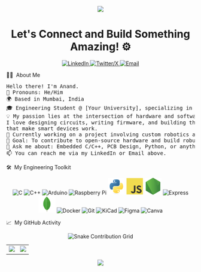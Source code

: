 <!--
Welcome to your new GitHub Profile README!
This template is inspired by modern, clean profile designs and is tailored for a tech & hardware theme.
-->

<!-- 1. HEADER BANNER -->

<!-- This uses 'capsule-render' just like the example, but with a techy color scheme. -->

<p align="center">
<img src="https://www.google.com/search?q=https://capsule-render.vercel.app/api%3Ftype%3Dwaving%26color%3Dgradient%26gradient%3D0:040912,100:0B253A%26text%3DHey!%2520I%27m%2520Anand.%26height%3D300%26section%3Dheader"/>
</p>

<!-- 2. CONNECT WITH ME -->

<h1 align="center">
Let's Connect and Build Something Amazing! ⚙️
</h1>
<p align="center">
<!-- Replace '#' with your actual social media links -->
<a href="https://www.google.com/search?q=https://www.linkedin.com/in/your-linkedin-username/" target="_blank">
<img height="50" src="https://user-images.githubusercontent.com/46517096/166973395-19676cd8-f8ec-4abf-83ff-da8243505b82.png" alt="LinkedIn"/>
</a>
<a href="https://www.google.com/search?q=https://twitter.com/your-twitter-username/" target="_blank">
<!-- Using a generic Twitter icon for a cleaner look -->
<img height="50" src="https://user-images.githubusercontent.com/46517096/166974368-9798f39f-1f46-499c-b14e-81f0a3f83a06.png" alt="Twitter/X"/>
</a>
<a href="mailto:your.email@example.com">
<!-- Using a generic Mail icon -->
<img height="50" src="https://www.google.com/search?q=https://user-images.githubusercontent.com/46517096/166974305-b9a5c895-2460-4880-9931-4b2a33f4a478.png" alt="Email"/>
</a>
</p>

👨‍💻  About Me
<!-- The <pre> tag gives it a nice, code-like feel. Edit the text inside! -->

<pre>
Hello there! I'm Anand.
🔩 Pronouns: He/Him
🌍 Based in Mumbai, India
🎓 Engineering Student @ [Your University], specializing in [Your Branch].
💡 My passion lies at the intersection of hardware and software.
I love designing circuits, writing firmware, and building the backend systems
that make smart devices work.
🔭 Currently working on a project involving custom robotics and machine vision.
🎯 Goal: To contribute to open-source hardware and build robust IoT solutions.
💬 Ask me about: Embedded C/C++, PCB Design, Python, or anything tech!
📫 You can reach me via my LinkedIn or Email above.
</pre>

🛠️  My Engineering Toolkit
<p align="center">
<!-- Hardware & Embedded Systems -->
<img src="https://cdn.jsdelivr.net/gh/devicons/devicon@latest/icons/c/c-original.svg" alt="C" width="45" height="45"/>
<img src="https://cdn.jsdelivr.net/gh/devicons/devicon/icons/cplusplus/cplusplus-original.svg" alt="C++" width="45" height="45"/>
<img src="https://cdn.jsdelivr.net/gh/devicons/devicon@latest/icons/arduino/arduino-original.svg" alt="Arduino" width="45" height="45"/>
<img src="https://www.google.com/search?q=https://cdn.jsdelivr.net/gh/devicons/devicon/icons/raspberrypi/raspberrypi-original.svg" alt="Raspberry Pi" width="45" height="45"/>
<img src="https://raw.githubusercontent.com/devicons/devicon/master/icons/python/python-original.svg" alt="Python" width="45" height="45"/>
<!-- Software & Backend -->
<img src="https://raw.githubusercontent.com/devicons/devicon/master/icons/javascript/javascript-original.svg" alt="JavaScript" width="45" height="45" />
<img src="https://raw.githubusercontent.com/devicons/devicon/master/icons/nodejs/nodejs-original.svg" alt="Node.js" width="45" height="45" />
<img src="https://www.google.com/search?q=https://cdn.jsdelivr.net/gh/devicons/devicon%40latest/icons/express/express-original-wordmark.svg" alt="Express" width="45" height="45"/>
<img src="https://raw.githubusercontent.com/devicons/devicon/master/icons/mongodb/mongodb-original.svg" alt="MongoDB" width="45" height="45" />
<img src="https://cdn.jsdelivr.net/gh/devicons/devicon/icons/docker/docker-original.svg" alt="Docker" width="45" height="45"/>
<img src="https://cdn.jsdelivr.net/gh/devicons/devicon/icons/git/git-original.svg" alt="Git" width="45" height="45"/>
<!-- Design & Prototyping -->
<img src="https://www.google.com/search?q=https://cdn.jsdelivr.net/gh/devicons/devicon%40latest/icons/kicad/kicad-original.svg" alt="KiCad" width="45" height="45"/>
<img src="https://cdn.jsdelivr.net/gh/devicons/devicon/icons/figma/figma-original.svg" alt="Figma" width="45" height="45"/>
<img src="https://cdn.jsdelivr.net/gh/devicons/devicon@latest/icons/canva/canva-original.svg" alt="Canva" width="45" height="45"/>
</p>

📈  My GitHub Activity
<!-- The snake animation is a great touch from the example! -->

<!-- Make sure to change the username in the link to your own. -->

<p align="center">
<img src="https://github.com/[YOUR_USERNAME]/[YOUR_USERNAME]/blob/output/github-contribution-grid-snake.svg" alt="Snake Contribution Grid">
</p>

<!-- GitHub Stats & Top Languages - using a techy 'tokyonight' theme -->

<table align="center">
<tr>
<td>
<picture>
<source
srcset="https://github-readme-stats.vercel.app/api?username=[YOUR_USERNAME]&show_icons=true&rank_icon=github&include_all_commits=true&line_height=24&theme=tokyonight"
media="(prefers-color-scheme: dark)"
/>
<source
srcset="https://github-readme-stats.vercel.app/api?username=[YOUR_USERNAME]&show_icons=true&rank_icon=github&include_all_commits=true&line_height=24"
media="(prefers-color-scheme: light), (prefers-color-scheme: no-preference)"
/>
<img src="https://github-readme-stats.vercel.app/api?username=[YOUR_USERNAME]&show_icons=true&rank_icon=github&include_all_commits=true&line_height=24" />
</picture>
</td>
<td>
<picture>
<source
srcset="https://www.google.com/search?q=https://github-readme-stats.vercel.app/api/top-langs%3Fusername%3D[YOUR_USERNAME]&layout=compact&langs_count=8&theme=tokyonight&card_width=320"
media="(prefers-color-scheme: dark)"
/>
<source
srcset="https://www.google.com/search?q=https://github-readme-stats.vercel.app/api/top-langs%3Fusername%3D[YOUR_USERNAME]&layout=compact&langs_count=8&card_width=320"
media="(prefers-color-scheme: light), (prefers-color-scheme: no-preference)"
/>
<img src="https://www.google.com/search?q=https://github-readme-stats.vercel.app/api/top-langs%3Fusername%3D[YOUR_USERNAME]&layout=compact&langs_count=8&card_width=320" />
</picture>
</td>
</tr>
</table>

<!-- 5. FOOTER BANNER -->

<p align="center">
<img src="https://www.google.com/search?q=https://capsule-render.vercel.app/api%3Ftype%3Dwaving%26color%3Dgradient%26gradient%3D0:0B253A,100:040912%26text%3DThanks%2520for%2520visiting!%26height%3D300%26section%3Dfooter"/>
</p>
